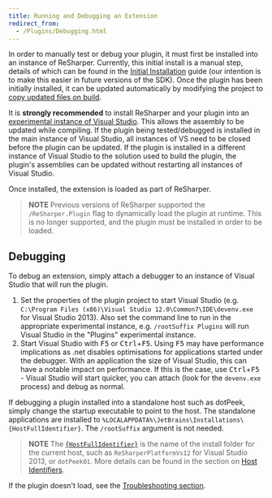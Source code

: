 ```yaml
---
title: Running and Debugging an Extension
redirect_from:
  - /Plugins/Debugging.html
---
```


In order to manually test or debug your plugin, it must first be installed into an instance of ReSharper. Currently, this initial install is a manual step, details of which can be found in the [Initial Installation](/Extensions/Plugins/ProjectSetup/InitialInstallation.md) guide (our intention is to make this easier in future versions of the SDK). Once the plugin has been initially installed, it can be updated automatically by modifying the project to [copy updated files on build](/Extensions/Plugins/ProjectSetup/CopyOnBuild.md).

It is **strongly recommended** to install ReSharper and your plugin into an [experimental instance of Visual Studio](/Extensions/Deployment/LocalInstallation/ExperimentalInstance.md). This allows the assembly to be updated while compiling. If the plugin being tested/debugged is installed in the main instance of Visual Studio, all instances of VS need to be closed before the plugin can be updated. If the plugin is installed in a different instance of Visual Studio to the solution used to build the plugin, the plugin's assemblies can be updated without restarting all instances of Visual Studio.

Once installed, the extension is loaded as part of ReSharper.

> **NOTE** Previous versions of ReSharper supported the `/ReSharper.Plugin` flag to dynamically load the plugin at runtime. This is no longer supported, and the plugin must be installed in order to be loaded.

## Debugging

To debug an extension, simply attach a debugger to an instance of Visual Studio that will run the plugin.

1. Set the properties of the plugin project to start Visual Studio (e.g. `C:\Program Files (x86)\Visual Studio 12.0\Common7\IDE\devenv.exe` for Visual Studio 2013). Also set the command line to run in the appropriate experimental instance, e.g. `/rootSuffix Plugins` will run Visual Studio in the "Plugins" experimental instance.
2. Start Visual Studio with <kbd>F5</kbd> or <kbd>Ctrl</kbd>+<kbd>F5</kbd>. Using <kbd>F5</kbd> may have performance implications as .net disables optimisations for applications started under the debugger. With an application the size of Visual Studio, this can have a notable impact on performance. If this is the case, use <kbd>Ctrl</kbd>+<kbd>F5</kbd> - Visual Studio will start quicker, you can attach (look for the `devenv.exe` process) and debug as normal.

If debugging a plugin installed into a standalone host such as dotPeek, simply change the startup executable to point to the host. The standalone applications are installed to `%LOCALAPPDATA%\JetBrains\Installations\{HostFullIdentifier}`. The `/rootSuffix` argument is not needed.

> **NOTE** The [`{HostFullIdentifier}`](/Extensions/Deployment/InstallProcess/HostIdentifiers.md) is the name of the install folder for the current host, such as `ReSharperPlatformVs12` for Visual Studio 2013, or `dotPeek01`. More details can be found in the section on [Host Identifiers](/Extensions/Deployment/InstallProcess/HostIdentifiers.md).

If the plugin doesn't load, see the [Troubleshooting section](/Extensions/Troubleshooting.md).
